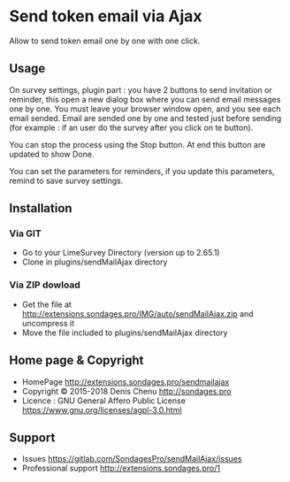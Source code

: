 # Send token email via Ajax
Allow to send token email one by one with one click.

## Usage

On survey settings, plugin part : you have 2 buttons to send invitation or reminder, this open a new dialog box where you can send email messages one by one.
You must leave your browser window open, and you see each email sended. Email are sended one by one and tested just before sending (for example : if an user do the survey after you click on te button).

You can stop the process using the Stop button. At end this button are updated to show Done.

You can set the parameters for reminders, if you update this parameters, remind to save survey settings.

## Installation

### Via GIT
- Go to your LimeSurvey Directory (version up to 2.65.1)
- Clone in plugins/sendMailAjax directory

### Via ZIP dowload
- Get the file at <http://extensions.sondages.pro/IMG/auto/sendMailAjax.zip> and uncompress it
- Move the file included to plugins/sendMailAjax directory

## Home page & Copyright
- HomePage <http://extensions.sondages.pro/sendmailajax>
- Copyright © 2015-2018 Denis Chenu <http://sondages.pro>
- Licence : GNU General Affero Public License <https://www.gnu.org/licenses/agpl-3.0.html>

## Support
- Issues <https://gitlab.com/SondagesPro/sendMailAjax/issues>
- Professional support <http://extensions.sondages.pro/1>
